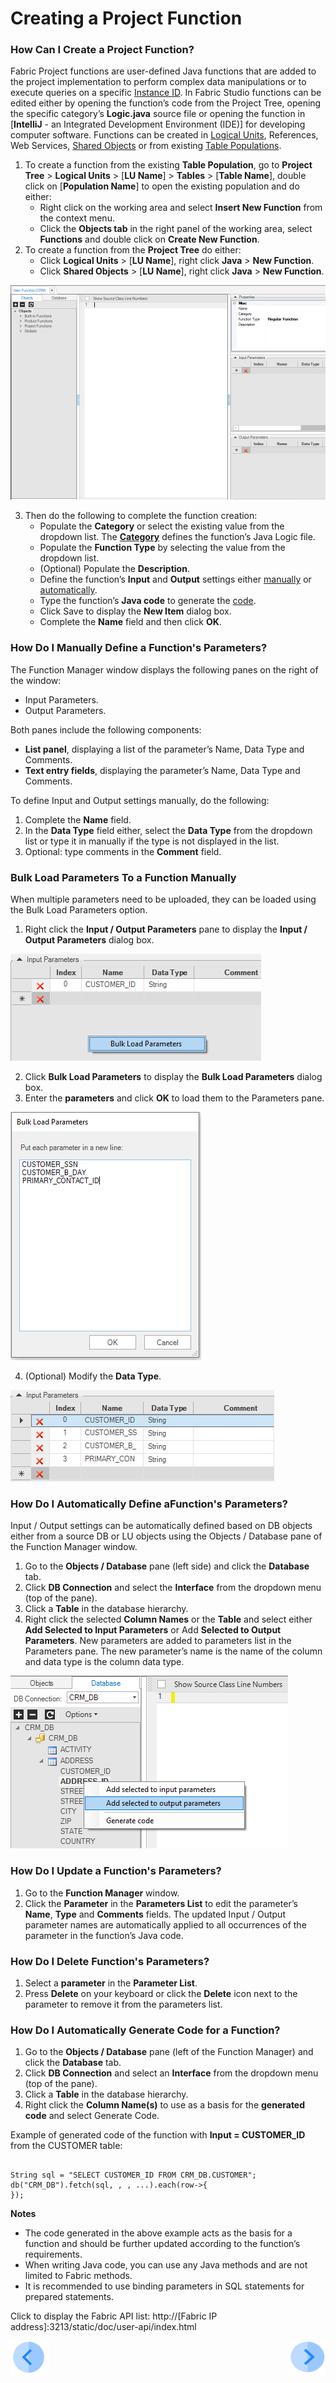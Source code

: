 # Creating a Project Function

### How Can I Create a Project Function?

Fabric Project functions are user-defined Java functions that are added to the project implementation to perform complex data manipulations or to execute queries on a specific [Instance ID](/articles/01_fabric_overview/02_fabric_glossary.md#instance-id). 
In Fabric Studio functions can be edited either by opening the function’s code from the Project Tree, opening the specific category’s **Logic.java** source file or opening the function in [**IntelliJ** - an Integrated Development Environment (IDE)] for developing computer software. 
Functions can be created in [Logical Units](/articles/03_logical_units/01_LU_overview.md), References, Web Services, [Shared Objects](/articles/04_fabric_studio/12_shared_objects.md) or from existing [Table Populations](/articles/07_table_population/01_table_population_overview.md).
1.	To create a function from the existing **Table Population**, go to **Project Tree** > **Logical Units** > [**LU Name**] > **Tables** > [**Table Name**], double click on [**Population Name**] to open the existing population and do either:
    * Right click on the working area and select **Insert New Function** from the context menu. 
    * Click the **Objects tab** in the right panel of the working area, select **Functions** and double click on **Create New Function**.
 2. To create a function from the **Project Tree** do either:
    *	Click **Logical Units** > [**LU Name**], right click **Java** > **New Function**. 
    *	Click **Shared Objects** > [**LU Name**], right click **Java** > **New Function**.
    
![image](/articles/07_table_population/images/07_10_01_screen1.png)

3.	Then do the following to complete the function creation: 
    *	Populate the **Category** or select the existing value from the dropdown list. The [**Category**](/articles/04_fabric_studio/09_logic_files_and_categories.md) defines the function’s Java Logic file.
    *	Populate the **Function Type** by selecting the value from the dropdown list.
    *	(Optional) Populate the **Description**.
    *	Define the function’s **Input** and **Output** settings either [manually](/articles/07_table_population/10_creating_a_project_function.md#how-do-i-manually-define-functions-parameters)  or [automatically](/articles/07_table_population/10_creating_a_project_function.md#how-do-i-automatically-define-functions-parameters).
    *	Type the function’s **Java code** to generate the [code](/articles/07_table_population/10_creating_a_project_function.md#how-do-i-automatically-generate-code-for-a-function).
    *	Click Save to display the **New Item** dialog box. 
    *	Complete the **Name** field and then click **OK**.
    
### How Do I Manually Define a Function's Parameters? 

The Function Manager window displays the following panes on the right of the window:
*	Input Parameters.
*	Output Parameters.

Both panes include the following components:
*	**List panel**, displaying a list of the parameter’s Name, Data Type and Comments.
*	**Text entry fields**, displaying the parameter’s Name, Data Type and Comments.

To define Input and Output settings manually, do the following:
1.	Complete the **Name** field.
2.	In the **Data Type** field either, select the **Data Type** from the dropdown list or type it in manually if the type is not displayed in the list. 
3.	Optional: type comments in the **Comment** field.


### Bulk Load Parameters To a Function Manually

When multiple parameters need to be uploaded, they can be loaded using the Bulk Load Parameters option. 
1.	Right click the **Input / Output Parameters** pane to display the **Input / Output Parameters** dialog box. 

![image](/articles/07_table_population/images/07_10_02_bulk_load.png)

2.	Click **Bulk Load Parameters** to display the **Bulk Load Parameters** dialog box. 
3.	Enter the **parameters** and click **OK** to load them to the Parameters pane. 

![image](/articles/07_table_population/images/07_10_03_bulk_load2.png)

4.	(Optional) Modify the **Data Type**.

![image](/articles/07_table_population/images/07_10_04_data_type.png)

### How Do I Automatically Define aFunction's Parameters?

Input / Output settings can be automatically defined based on DB objects either from a source DB or LU objects using the Objects / Database pane of the Function Manager window.
1.	Go to the **Objects / Database** pane (left side) and click the **Database** tab.
2.	Click **DB Connection** and select the **Interface** from the dropdown menu (top of the pane).
3.	Click a **Table** in the database hierarchy.
4.	Right click the selected **Column Names** or the **Table** and select either **Add Selected to Input Parameters** or Add **Selected to Output Parameters**. New parameters are added to parameters list in the Parameters pane. The new parameter’s name is the name of the column and data type is the column data type.

![image](/articles/07_table_population/images/07_10_05_datatype2.png)

### How Do I Update a Function's Parameters?

1.	Go to the **Function Manager** window.
2.	Click the **Parameter** in the **Parameters List** to edit the parameter’s **Name**, **Type** and **Comments** fields. The updated Input / Output parameter names are automatically applied to all occurrences of the parameter in the function’s Java code.


### How Do I Delete Function's Parameters? 

1.	Select a **parameter** in the **Parameter List**.
2.	Press **Delete** on your keyboard or click the **Delete** icon next to the parameter to remove it from the parameters list.

### How Do I Automatically Generate Code for a Function?

1.	Go to the **Objects / Database** pane (left of the Function Manager) and click the **Database** tab.
2.	Click **DB Connection** and select an **Interface** from the dropdown menu (top of the pane).
3.	Click a **Table** in the database hierarchy.
4.	Right click the **Column Name(s)** to use as a basis for the **generated code** and select Generate Code.

Example of generated code of the function with **Input = CUSTOMER_ID** from the CUSTOMER table:
<pre><code>
String sql = "SELECT CUSTOMER_ID FROM CRM_DB.CUSTOMER";
db("CRM_DB").fetch(sql, <val1>, <val2>, ...).each(row->{
});
</code></pre>

**Notes** 
*	The code generated in the above example acts as the basis for a function and should be further updated according to the function’s requirements.
*	When writing Java code, you can use any Java methods and are not limited to Fabric methods. 
*	It is recommended to use binding parameters in SQL statements for prepared statements.


Click to display the Fabric API list: http://[Fabric IP address]:3213/static/doc/user-api/index.html


[![Previous](/articles/images/Previous.png)](/articles/07_table_population/09_creating_an_LUDB_function.md)[<img align="right" width="60" height="54" src="/articles/images/Next.png">](/articles/07_table_population/11_1_creating_or_editing_a_root_function.md)
